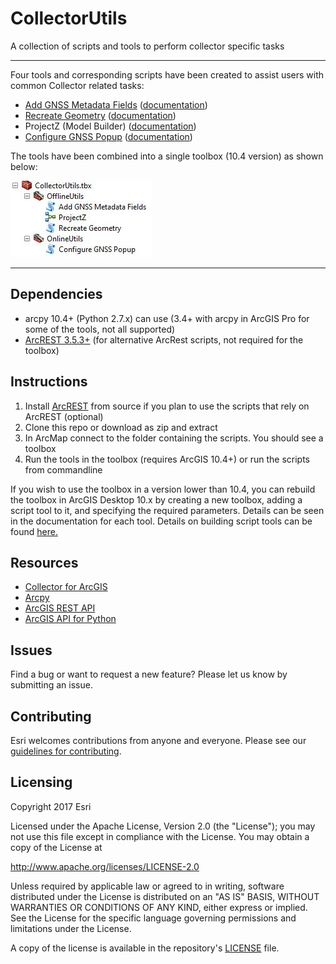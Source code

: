 # CollectorUtils
A collection of scripts and tools to perform collector specific tasks

----

Four tools and corresponding scripts have been created to assist users with common Collector related tasks:

 - [Add GNSS Metadata Fields](add_gnss_fields.py) ([documentation](add_gnss_metadata_fields.md))
 - [Recreate Geometry](recreate_geometry.py) ([documentation](recreate_geometry.md))
 - ProjectZ (Model Builder) ([documentation](project_z.md))
 - [Configure GNSS Popup](configure_gnss_popup.py) ([documentation](configure_gnss_popup.md))
 
The tools have been combined into a single toolbox (10.4 version) as shown below:

![Alt text](images/toolbox_view.JPG "CollectorUtils Toolbox")

----

## Dependencies
 - arcpy 10.4+ (Python 2.7.x) can use (3.4+ with arcpy in ArcGIS Pro for some of the tools, not all supported)
 - [ArcREST 3.5.3+](https://github.com/Esri/ArcREST) (for alternative ArcRest scripts, not required for the toolbox)

## Instructions

1. Install [ArcREST](https://github.com/Esri/ArcREST) from source if you plan to use the scripts that rely on ArcREST (optional)
2. Clone this repo or download as zip and extract
3. In ArcMap connect to the folder containing the scripts. You should see a toolbox
4. Run the tools in the toolbox (requires ArcGIS 10.4+) or run the scripts from commandline

If you wish to use the toolbox in a version lower than 10.4, you can rebuild the toolbox in ArcGIS Desktop 10.x by creating a new toolbox, adding a script tool to it, and specifying the required parameters. Details can be seen in the documentation for each tool. Details on building script tools can be found [here.](http://desktop.arcgis.com/en/arcmap/latest/analyze/creating-tools/a-quick-tour-of-creating-tools-in-python.htm)

## Resources

 * [Collector for ArcGIS](http://www.esri.com/products/collector-for-arcgis)
 * [Arcpy](http://desktop.arcgis.com/en/arcmap/latest/analyze/arcpy/what-is-arcpy-.htm)
 * [ArcGIS REST API](http://resources.arcgis.com/en/help/arcgis-rest-api/)
 * [ArcGIS API for Python](https://developers.arcgis.com/python/)
 

## Issues

Find a bug or want to request a new feature?  Please let us know by submitting an issue.

## Contributing

Esri welcomes contributions from anyone and everyone.
Please see our [guidelines for contributing](https://github.com/esri/contributing).

## Licensing

Copyright 2017 Esri

Licensed under the Apache License, Version 2.0 (the "License");
you may not use this file except in compliance with the License.
You may obtain a copy of the License at

http://www.apache.org/licenses/LICENSE-2.0

Unless required by applicable law or agreed to in writing, software
distributed under the License is distributed on an "AS IS" BASIS,
WITHOUT WARRANTIES OR CONDITIONS OF ANY KIND, either express or implied.
See the License for the specific language governing permissions and
limitations under the License.

A copy of the license is available in the repository's
[LICENSE](LICENSE) file.
